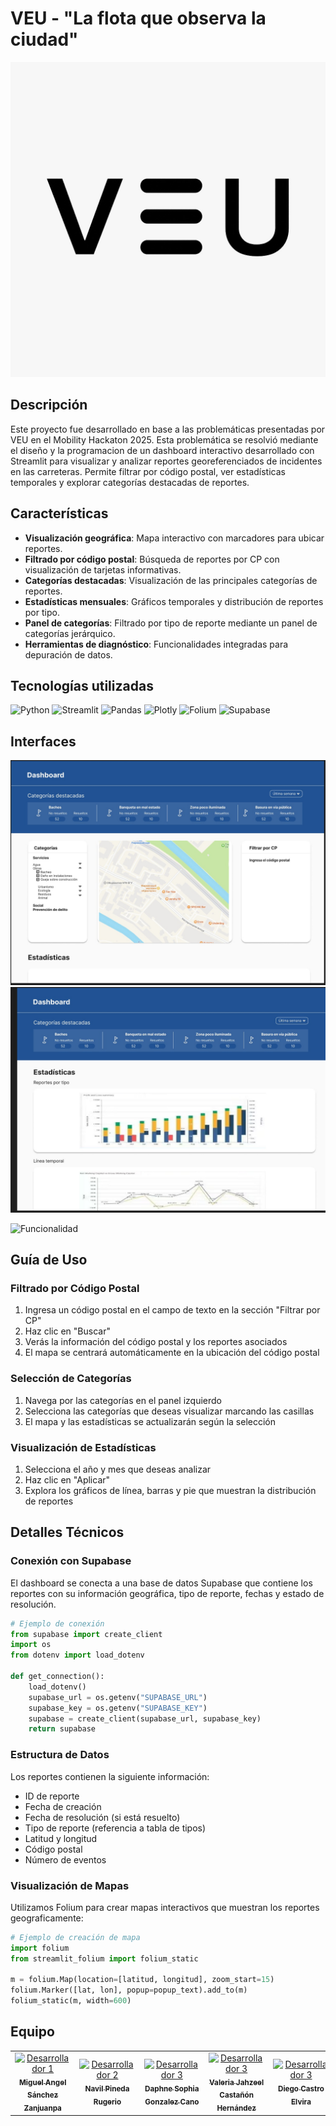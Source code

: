 # VEU - "La flota que observa la ciudad"

![Banner del Proyecto](\img\logoVEU.jpeg)

## Descripción

Este proyecto fue desarrollado en base a las problemáticas presentadas por VEU en el Mobility Hackaton 2025. Esta problemática se resolvió mediante el diseño y la programacion de un dashboard interactivo desarrollado con Streamlit para visualizar y analizar reportes georeferenciados de incidentes en las carreteras. Permite filtrar por código postal, ver estadísticas temporales y explorar categorías destacadas de reportes.

## Características

- **Visualización geográfica**: Mapa interactivo con marcadores para ubicar reportes.
- **Filtrado por código postal**: Búsqueda de reportes por CP con visualización de tarjetas informativas.
- **Categorías destacadas**: Visualización de las principales categorías de reportes.
- **Estadísticas mensuales**: Gráficos temporales y distribución de reportes por tipo.
- **Panel de categorías**: Filtrado por tipo de reporte mediante un panel de categorías jerárquico.
- **Herramientas de diagnóstico**: Funcionalidades integradas para depuración de datos.

## Tecnologías utilizadas

![Python](https://img.shields.io/badge/Python-3776AB?style=for-the-badge&logo=python&logoColor=white)
![Streamlit](https://img.shields.io/badge/Streamlit-FF4B4B?style=for-the-badge&logo=streamlit&logoColor=white)
![Pandas](https://img.shields.io/badge/Pandas-150458?style=for-the-badge&logo=pandas&logoColor=white)
![Plotly](https://img.shields.io/badge/Plotly-3F4F75?style=for-the-badge&logo=plotly&logoColor=white)
![Folium](https://img.shields.io/badge/Folium-77B829?style=for-the-badge&logo=folium&logoColor=white)
![Supabase](https://img.shields.io/badge/Supabase-3ECF8E?style=for-the-badge&logo=supabase&logoColor=white)


## Interfaces 
![Primera interfaz](\img\interfaz1.jpeg)
![Segunda interfaz](\img\interfaz2.jpeg)

![Funcionalidad](\img\funcionalidad.gif)

## Guía de Uso

### Filtrado por Código Postal
1. Ingresa un código postal en el campo de texto en la sección "Filtrar por CP"
2. Haz clic en "Buscar"
3. Verás la información del código postal y los reportes asociados
4. El mapa se centrará automáticamente en la ubicación del código postal

### Selección de Categorías
1. Navega por las categorías en el panel izquierdo
2. Selecciona las categorías que deseas visualizar marcando las casillas
3. El mapa y las estadísticas se actualizarán según la selección

### Visualización de Estadísticas
1. Selecciona el año y mes que deseas analizar
2. Haz clic en "Aplicar"
3. Explora los gráficos de línea, barras y pie que muestran la distribución de reportes


## Detalles Técnicos

### Conexión con Supabase
El dashboard se conecta a una base de datos Supabase que contiene los reportes con su información geográfica, tipo de reporte, fechas y estado de resolución.

```python
# Ejemplo de conexión
from supabase import create_client
import os
from dotenv import load_dotenv

def get_connection():
    load_dotenv()
    supabase_url = os.getenv("SUPABASE_URL")
    supabase_key = os.getenv("SUPABASE_KEY")
    supabase = create_client(supabase_url, supabase_key)
    return supabase
```

### Estructura de Datos
Los reportes contienen la siguiente información:
- ID de reporte
- Fecha de creación
- Fecha de resolución (si está resuelto)
- Tipo de reporte (referencia a tabla de tipos)
- Latitud y longitud
- Código postal
- Número de eventos

### Visualización de Mapas
Utilizamos Folium para crear mapas interactivos que muestran los reportes geograficamente:

```python
# Ejemplo de creación de mapa
import folium
from streamlit_folium import folium_static

m = folium.Map(location=[latitud, longitud], zoom_start=15)
folium.Marker([lat, lon], popup=popup_text).add_to(m)
folium_static(m, width=600)
```

## Equipo

<table>
  <tr>
    <td align="center">
      <a href="https://github.com/MikeszIPN">
        <img src="https://avatars.githubusercontent.com/u/125789083?v=4" width="100px;" alt="Desarrollador 1"/>
        <br />
        <sub><b>Miguel Angel Sánchez Zanjuanpa</b></sub>
      </a>
    </td>
    <td align="center">
      <a href="https://github.com/NavilP">
        <img src="https://avatars.githubusercontent.com/u/125292694?v=4" width="100px;" alt="Desarrollador 2"/>
        <br />
        <sub><b>Navil Pineda Rugerio</b></sub>
      </a>
    </td>
    <td align="center">
      <a href="https://github.com/Senorita-glez">
        <img src="https://avatars.githubusercontent.com/u/77082096?v=4" width="100px;" alt="Desarrollador 3"/>
        <br />
        <sub><b>Daphne Sophia Gonzalez Cano</b></sub>
      </a>
    </td>
    <td align="center">
      <a href="https://github.com/ValeriaJahzeel">
        <img src="https://avatars.githubusercontent.com/u/49892759?v=4" width="100px;" alt="Desarrollador 3"/>
        <br />
        <sub><b>Valeria Jahzeel Castañón Hernández</b></sub>
      </a>
    </td>
    <td align="center">
      <a href="https://github.com/DiegoCastr00">
        <img src="https://avatars.githubusercontent.com/u/124998012?v=4" width="100px;" alt="Desarrollador 3"/>
        <br />
        <sub><b>Diego Castro Elvira</b></sub>
      </a>
    </td>
    <td align="center">
      <a href="https://github.com/Betucciny">
        <img src="https://avatars.githubusercontent.com/u/86085514?v=4" width="100px;" alt="Desarrollador 3"/>
        <br />
        <sub><b>Roberto Ángel Herrera</b></sub>
      </a>
    </td>
    <td align="center">
      <a href="https://github.com/Nancy-07">
        <img src="https://avatars.githubusercontent.com/u/125350005?v=4" width="100px;" alt="Desarrollador 3"/>
        <br />
        <sub><b>Nancy Galicia Cocoletzi</b></sub>
      </a>
    </td>
  </tr>
</table>

